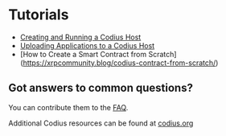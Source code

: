 # Tutorials

* [Creating and Running a Codius Host](https://medium.com/codius/how-to-run-your-own-codius-host-42e13afe1fb2)
* [Uploading Applications to a Codius Host](https://medium.com/codius/running-a-simple-react-app-on-the-codius-smart-contract-platform-7ddefce8cb06)
* [How to Create a Smart Contract from Scratch] (https://xrpcommunity.blog/codius-contract-from-scratch/)

## Got answers to common questions?
You can contribute them to the [FAQ](https://github.com/codius/codiusd/wiki/FAQ).

Additional Codius resources can be found at [codius.org](https://codius.org/docs/)
